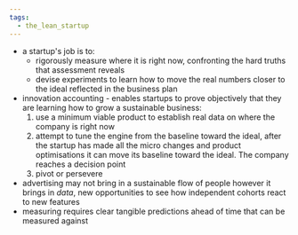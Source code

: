 ```yaml
---
tags:
  - the_lean_startup
---
```

- a startup's job is to:
	- rigorously measure where it is right now, confronting the hard truths that assessment reveals
	- devise experiments to learn how to move the real numbers closer to the ideal reflected in the business plan
- innovation accounting - enables startups to prove objectively that they are learning how to grow a sustainable business:
	1. use a minimum viable product to establish real data on where the company is right now
	2. attempt to tune the engine from the baseline toward the ideal, after the startup has made all the micro changes and product optimisations it can move its baseline toward the ideal. The company reaches a decision point
	3. pivot or persevere
- advertising may not bring in a sustainable flow of people however it brings in *data*, new opportunities to see how independent cohorts react to new features
- measuring requires clear tangible predictions ahead of time that can be measured against